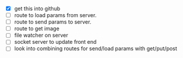  - [x] get this into github
 - [ ] route to load params from server.
 - [ ] route to send params to server.
 - [ ] route to get image
 - [ ] file watcher on server
 - [ ] socket server to update front end
 - [ ] look into combining routes for send/load params with get/put/post
